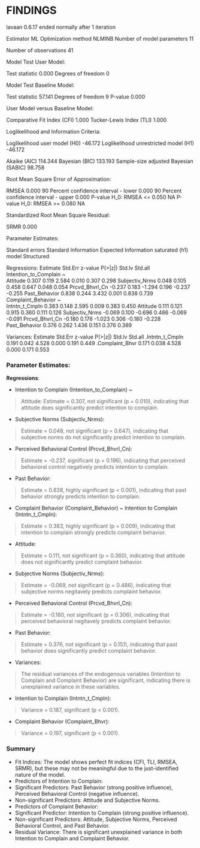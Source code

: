 # FINDINGS

lavaan 0.6.17 ended normally after 1 iteration

  Estimator                                         ML
  Optimization method                           NLMINB
  Number of model parameters                        11

  Number of observations                            41

Model Test User Model:
                                                      
  Test statistic                                 0.000
  Degrees of freedom                                 0

Model Test Baseline Model:

  Test statistic                                57.141
  Degrees of freedom                                 9
  P-value                                        0.000

User Model versus Baseline Model:

  Comparative Fit Index (CFI)                    1.000
  Tucker-Lewis Index (TLI)                       1.000

Loglikelihood and Information Criteria:

  Loglikelihood user model (H0)                -46.172
  Loglikelihood unrestricted model (H1)        -46.172
                                                      
  Akaike (AIC)                                 114.344
  Bayesian (BIC)                               133.193
  Sample-size adjusted Bayesian (SABIC)         98.758

Root Mean Square Error of Approximation:

  RMSEA                                          0.000
  90 Percent confidence interval - lower         0.000
  90 Percent confidence interval - upper         0.000
  P-value H_0: RMSEA <= 0.050                       NA
  P-value H_0: RMSEA >= 0.080                       NA

Standardized Root Mean Square Residual:

  SRMR                                           0.000

Parameter Estimates:

  Standard errors                             Standard
  Information                                 Expected
  Information saturated (h1) model          Structured

Regressions:
                          Estimate  Std.Err  z-value  P(>|z|)   Std.lv  Std.all
  Intention_to_Complain ~                                                      
    Attitude                 0.307    0.119    2.584    0.010    0.307    0.298
    Subjectiv_Nrms           0.048    0.105    0.458    0.647    0.048    0.054
    Prcvd_Bhvrl_Cn          -0.237    0.183   -1.294    0.196   -0.237   -0.255
    Past_Behavior            0.838    0.244    3.432    0.001    0.838    0.739
  Complaint_Behavior ~                                                         
    Intntn_t_Cmpln           0.383    0.148    2.595    0.009    0.383    0.450
    Attitude                 0.111    0.121    0.915    0.360    0.111    0.126
    Subjectiv_Nrms          -0.069    0.100   -0.696    0.486   -0.069   -0.091
    Prcvd_Bhvrl_Cn          -0.180    0.176   -1.023    0.306   -0.180   -0.228
    Past_Behavior            0.376    0.262    1.436    0.151    0.376    0.389

Variances:
                   Estimate  Std.Err  z-value  P(>|z|)   Std.lv  Std.all
   .Intntn_t_Cmpln    0.191    0.042    4.528    0.000    0.191    0.449
   .Complaint_Bhvr    0.171    0.038    4.528    0.000    0.171    0.553


### Parameter Estimates:

**Regressions**:

- Intention to Complain (Intention_to_Complain) ~
> Attitude: Estimate = 0.307, not significant (p = 0.010), indicating that attitude does significantly predict intention to complain.

- Subjective Norms (Subjectiv_Nrms): 
> Estimate = 0.048, not significant (p = 0.647), indicating that subjective norms do not significantly predict intention to complain.

- Perceived Behavioral Control (Prcvd_Bhvrl_Cn): 
> Estimate = -0.237, significant (p = 0.196), indicating that perceived behavioral control negatively predicts intention to complain.

- Past Behavior: 
> Estimate = 0.838, highly significant (p < 0.001), indicating that past behavior strongly predicts intention to complain.

- Complaint Behavior (Complaint_Behavior) ~ Intention to Complain (Intntn_t_Cmpln): 
> Estimate = 0.383, highly significant (p = 0.009), indicating that intention to complain strongly predicts complaint behavior.

- Attitude: 
> Estimate = 0.111, not significant (p = 0.360), indicating that attitude does not significantly predict complaint behavior.

- Subjective Norms (Subjectiv_Nrms): 
> Estimate = -0.069, not significant (p = 0.486), indicating that subjective norms negitavely predicts complaint behavior.

- Perceived Behavioral Control (Prcvd_Bhvrl_Cn): 
> Estimate = -0.180, not significant (p = 0.306), indicating that perceived behavioral negitavely predicts complaint behavior.

- Past Behavior: 
> Estimate = 0.376, not significant (p = 0.151), indicating that past behavior does significantly predict complaint behavior.

- Variances: 
> The residual variances of the endogenous variables (Intention to Complain and Complaint Behavior) are significant, indicating there is unexplained variance in these variables.

- Intention to Complain (Intntn_t_Cmpln): 
> Variance = 0.187, significant (p < 0.001).

- Complaint Behavior (Complaint_Bhvr): 
> Variance = 0.197, significant (p < 0.001).

### Summary
- Fit Indices: The model shows perfect fit indices (CFI, TLI, RMSEA, SRMR), but these may not be meaningful due to the just-identified nature of the model.
- Predictors of Intention to Complain:
- Significant Predictors: Past Behavior (strong positive influence), Perceived Behavioral Control (negative influence).
- Non-significant Predictors: Attitude and Subjective Norms.
- Predictors of Complaint Behavior:
- Significant Predictor: Intention to Complain (strong positive influence).
- Non-significant Predictors: Attitude, Subjective Norms, Perceived Behavioral Control, and Past Behavior.
- Residual Variance: There is significant unexplained variance in both Intention to Complain and Complaint Behavior.